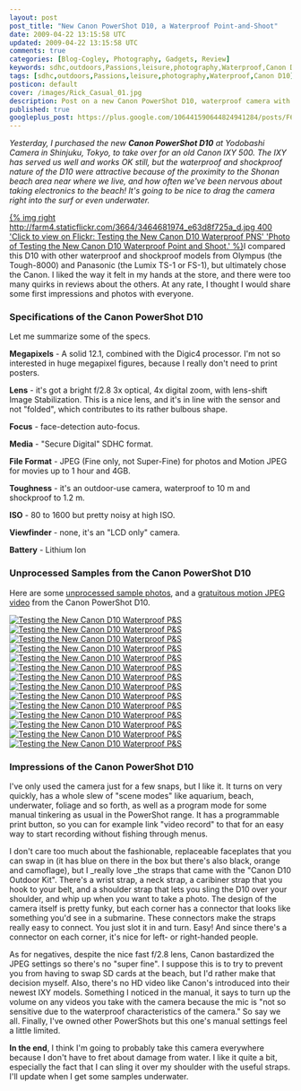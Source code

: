 ```yaml
---           
layout: post
post_title: "New Canon PowerShot D10, a Waterproof Point-and-Shoot"
date: 2009-04-22 13:15:58 UTC
updated: 2009-04-22 13:15:58 UTC
comments: true
categories: [Blog-Cogley, Photography, Gadgets, Review]
keywords: sdhc,outdoors,Passions,leisure,photography,Waterproof,Canon D10
tags: [sdhc,outdoors,Passions,leisure,photography,Waterproof,Canon D10]
posticon: default
cover: /images/Rick_Casual_01.jpg
description: Post on a new Canon PowerShot D10, waterproof camera with mini-review, by Rick Cogley. 
published: true
googleplus_post: https://plus.google.com/106441590644824941284/posts/F6ojZuxBpVo
---
```


_Yesterday, I purchased the new **Canon PowerShot D10** at _Yodobashi Camera_ in Shinjuku, Tokyo, to take over for an old Canon IXY 500. The IXY has served us well and works OK still, but the waterproof and shockproof nature of the D10 were attractive because of the proximity to the Shonan beach area near where we live, and how often we've been nervous about taking electronics to the beach! It's going to be nice to drag the camera right into the surf or even underwater._

<!--more--> 

[{% img right http://farm4.staticflickr.com/3664/3464681974_e63d8f725a_d.jpg 400 'Click to view on Flickr: Testing the New Canon D10 Waterproof PNS' 'Photo of Testing the New Canon D10 Waterproof Point and Shoot.' %}](http://www.flickr.com/photos/81796435@N00/3464681974)I compared this D10 with other waterproof and shockproof models from Olympus (the Tough-8000) and Panasonic (the Lumix TS-1 or FS-1), but ultimately chose the Canon. I liked the way it felt in my hands at the store, and there were too many quirks in reviews about the others. At any rate, I thought I would share some first impressions and photos with everyone. 

### Specifications of the Canon PowerShot D10

Let me summarize some of the specs. 


**Megapixels** - A solid 12.1, combined with the Digic4 processor. I'm not so interested in huge megapixel figures, because I really don't need to print posters. 


**Lens** - it's got a bright f/2.8 3x optical, 4x digital zoom, with lens-shift Image Stabilization. This is a nice lens, and it's in line with the sensor and not "folded", which contributes to its rather bulbous shape. 


**Focus** - face-detection auto-focus.


**Media** - "Secure Digital" SDHC format.


**File Format** - JPEG (Fine only, not Super-Fine) for photos and Motion JPEG for movies up to 1 hour and 4GB. 


**Toughness** - it's an outdoor-use camera, waterproof to 10 m and shockproof to 1.2 m.


**ISO** - 80 to 1600 but pretty noisy at high ISO.


**Viewfinder** - none, it's an "LCD only" camera. 


**Battery** - Lithium Ion


### Unprocessed Samples from the Canon PowerShot D10



Here are some [unprocessed sample photos](http://www.flickr.com/photos/rickcogley/tags/cogleycanond10test/), and a [gratuitous motion JPEG video](http://www.flickr.com/photos/rickcogley/3465701192/) from the Canon PowerShot D10. 


[![Testing the New Canon D10 Waterproof P&S](http://farm4.static.flickr.com/3585/3464716470_c327259c2c_s.jpg)](http://www.flickr.com/photos/81796435@N00/3464716470 "View 'Testing the New Canon D10 Waterproof P&S' on Flickr.com")[![Testing the New Canon D10 Waterproof P&S](http://farm4.static.flickr.com/3602/3463896583_fcc74695f9_s.jpg)](http://www.flickr.com/photos/81796435@N00/3463896583 "View 'Testing the New Canon D10 Waterproof P&S' on Flickr.com")[![Testing the New Canon D10 Waterproof P&S](http://farm4.static.flickr.com/3598/3463892509_50a6c38643_s.jpg)](http://www.flickr.com/photos/81796435@N00/3463892509 "View 'Testing the New Canon D10 Waterproof P&S' on Flickr.com")[![Testing the New Canon D10 Waterproof P&S](http://farm4.static.flickr.com/3546/3464701520_ac4bc0a451_s.jpg)](http://www.flickr.com/photos/81796435@N00/3464701520 "View 'Testing the New Canon D10 Waterproof P&S' on Flickr.com")[![Testing the New Canon D10 Waterproof P&S](http://farm4.static.flickr.com/3542/3463883195_fe76d5eb9c_s.jpg)](http://www.flickr.com/photos/81796435@N00/3463883195 "View 'Testing the New Canon D10 Waterproof P&S' on Flickr.com")[![Testing the New Canon D10 Waterproof P&S](http://static.flickr.com/3641/3463878569_443c6d6d42_s.jpg)](http://www.flickr.com/photos/81796435@N00/3463878569 "View 'Testing the New Canon D10 Waterproof P&S' on Flickr.com")[![Testing the New Canon D10 Waterproof P&S](http://static.flickr.com/3606/3463875385_bff17dae1e_s.jpg)](http://www.flickr.com/photos/81796435@N00/3463875385 "View 'Testing the New Canon D10 Waterproof P&S' on Flickr.com")[![Testing the New Canon D10 Waterproof P&S](http://static.flickr.com/3604/3463870519_94a793da3c_s.jpg)](http://www.flickr.com/photos/81796435@N00/3463870519 "View 'Testing the New Canon D10 Waterproof P&S' on Flickr.com")[![Testing the New Canon D10 Waterproof P&S](http://static.flickr.com/3664/3464681974_e63d8f725a_s.jpg)](http://www.flickr.com/photos/81796435@N00/3464681974 "View 'Testing the New Canon D10 Waterproof P&S' on Flickr.com")[![Testing the New Canon D10 Waterproof P&S](http://static.flickr.com/3513/3463862603_cd664c00d5_s.jpg)](http://www.flickr.com/photos/81796435@N00/3463862603 "View 'Testing the New Canon D10 Waterproof P&S' on Flickr.com")[![Testing the New Canon D10 Waterproof P&S](http://static.flickr.com/3485/3464672760_65e83ec1ea_s.jpg)](http://www.flickr.com/photos/81796435@N00/3464672760 "View 'Testing the New Canon D10 Waterproof P&S' on Flickr.com")[![Testing the New Canon D10 Waterproof P&S](http://farm4.static.flickr.com/3619/3464668596_58836a8324_s.jpg)](http://www.flickr.com/photos/81796435@N00/3464668596 "View 'Testing the New Canon D10 Waterproof P&S' on Flickr.com")[![Testing the New Canon D10 Waterproof P&S](http://farm4.static.flickr.com/3518/3464664684_d77b1d5704_s.jpg)](http://www.flickr.com/photos/81796435@N00/3464664684 "View 'Testing the New Canon D10 Waterproof P&S' on Flickr.com")[![Testing the New Canon D10 Waterproof P&S](http://farm4.static.flickr.com/3661/3463847039_807631c2d2_s.jpg)](http://www.flickr.com/photos/81796435@N00/3463847039 "View 'Testing the New Canon D10 Waterproof P&S' on Flickr.com")


### Impressions of the Canon PowerShot D10



I've only used the camera just for a few snaps, but I like it. It turns on very quickly, has a whole slew of "scene modes" like aquarium, beach, underwater, foliage and so forth, as well as a program mode for some manual tinkering as usual in the PowerShot range. It has a programmable print button, so you can for example link "video record" to that for an easy way to start recording without fishing through menus. 


I don't care too much about the fashionable, replaceable faceplates that you can swap in (it has blue on there in the box but there's also black, orange and camoflage), but I _really love _the straps that came with the "Canon D10 Outdoor Kit". There's a wrist strap, a neck strap, a caribiner strap that you hook to your belt, and a shoulder strap that lets you sling the D10 over your shoulder, and whip up when you want to take a photo. The design of the camera itself is pretty funky, but each corner has a connector that looks like something you'd see in a submarine. These connectors make the straps really easy to connect. You just slot it in and turn. Easy! And since there's a connector on each corner, it's nice for left- or right-handed people. 


As for negatives, despite the nice fast f/2.8 lens, Canon bastardized the JPEG settings so there's no "super fine". I suppose this is to try to prevent you from having to swap SD cards at the beach, but I'd rather make that decision myself. Also, there's no HD video like Canon's introduced into their newest IXY models. Something I noticed in the manual, it says to turn up the volume on any videos you take with the camera because the mic is "not so sensitive due to the waterproof characteristics of the camera." So say we all. Finally, I've owned other PowerShots but this one's manual settings feel a little limited. 


**In the end**, I think I'm going to probably take this camera everywhere because I don't have to fret about damage from water. I like it quite a bit, especially the fact that I can sling it over my shoulder with the useful straps. I'll update when I get some samples underwater. 

